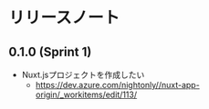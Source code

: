 # リリースノート

## 0.1.0 (Sprint 1)

- Nuxt.jsプロジェクトを作成したい
  - https://dev.azure.com/nightonly//nuxt-app-origin/_workitems/edit/113/
